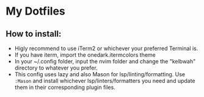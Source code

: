 # My Dotfiles

## How to install:

- Higly recommend to use iTerm2 or whichever your preferred Terminal is.
- If you have iterm, import the onedark.itermcolors theme
- In your ~/.config folder, input the nvim folder and change the "kelbwah" directory
  to whatever you prefer.
- This config uses lazy and also Mason for lsp/linting/formatting. Use `:Mason` and install
  whichever lsp/linters/formatters you need and update them in their corresponding plugin files.
